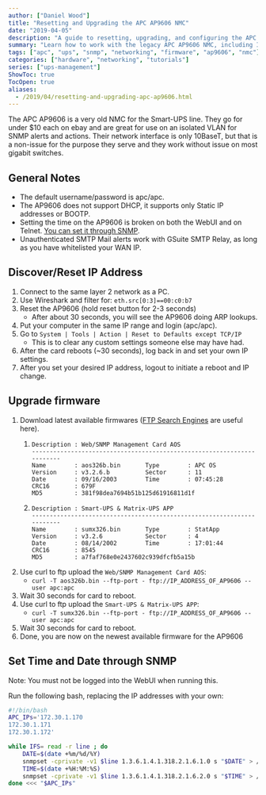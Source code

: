 ```yaml
---
author: ["Daniel Wood"]
title: "Resetting and Upgrading the APC AP9606 NMC"
date: "2019-04-05"
description: "A guide to resetting, upgrading, and configuring the APC AP9606 Network Management Card, including firmware updates and SNMP time configuration"
summary: "Learn how to work with the legacy APC AP9606 NMC, including IP reset procedures, firmware upgrades, and SNMP configuration. Perfect for setting up isolated VLAN monitoring of Smart-UPS systems."
tags: ["apc", "ups", "snmp", "networking", "firmware", "ap9606", "nmc"]
categories: ["hardware", "networking", "tutorials"]
series: ["ups-management"]
ShowToc: true
TocOpen: true
aliases: 
  - /2019/04/resetting-and-upgrading-apc-ap9606.html
---
```


The APC AP9606 is a very old NMC for the Smart-UPS line. They go for under $10 each on ebay and are great for use on an isolated VLAN for SNMP alerts and actions. Their network interface is only 10BaseT, but that is a non-issue for the purpose they serve and they work without issue on most gigabit switches.

## General Notes
- The default username/password is apc/apc.
- The AP9606 does not support DHCP, it supports only Static IP addresses or BOOTP.
- Setting the time on the AP9606 is broken on both the WebUI and on Telnet. [You can set it through SNMP](https://github.com/danielewood/misc/issues/3).
- Unauthenticated SMTP Mail alerts work with GSuite SMTP Relay, as long as you have whitelisted your WAN IP.

## Discover/Reset IP Address
1. Connect to the same layer 2 network as a PC.
1. Use Wireshark and filter for: `eth.src[0:3]==00:c0:b7`
1. Reset the AP9606 (hold reset button for 2-3 seconds)
    - After about 30 seconds, you will see the AP9606 doing ARP lookups.
1. Put your computer in the same IP range and login (apc/apc).
1. Go to `System | Tools | Action | Reset to Defaults except TCP/IP`
    - This is to clear any custom settings someone else may have had.
1. After the card reboots (~30 seconds), log back in and set your own IP settings.
1. After you set your desired IP address, logout to initiate a reboot and IP change.

## Upgrade firmware
1. Download latest available firmwares ([FTP Search Engines](https://www.searchftps.net/) are useful here).
    1. ```
       Description : Web/SNMP Management Card AOS
       -----------------------------------------------------------------------
       Name        : aos326b.bin       Type        : APC OS
       Version     : v3.2.6.b          Sector      : 11
       Date        : 09/16/2003        Time        : 07:45:28
       CRC16       : 679F
       MD5         : 381f98dea7694b51b125d61916811d1f
       ```
    1. ```
       Description : Smart-UPS & Matrix-UPS APP
       -----------------------------------------------------------------------
       Name        : sumx326.bin       Type        : StatApp
       Version     : v3.2.6            Sector      : 4
       Date        : 08/14/2002        Time        : 17:01:44
       CRC16       : 8545
       MD5         : a7faf768e0e2437602c939dfcfb5a15b
       ```
1. Use curl to ftp upload the `Web/SNMP Management Card AOS`:
    - `curl -T aos326b.bin --ftp-port - ftp://IP_ADDRESS_OF_AP9606 --user apc:apc`
1. Wait 30 seconds for card to reboot.
1. Use curl to ftp upload the `Smart-UPS & Matrix-UPS APP`:
    - `curl -T sumx326.bin --ftp-port - ftp://IP_ADDRESS_OF_AP9606 --user apc:apc`
1. Wait 30 seconds for card to reboot.
1. Done, you are now on the newest available firmware for the AP9606


## Set Time and Date through SNMP
Note: You must not be logged into the WebUI when running this.

Run the following bash, replacing the IP addresses with your own:

```bash
#!/bin/bash
APC_IPs='172.30.1.170
172.30.1.171
172.30.1.172'

while IFS= read -r line ; do
    DATE=$(date +%m/%d/%Y)
    snmpset -cprivate -v1 $line 1.3.6.1.4.1.318.2.1.6.1.0 s "$DATE" > /dev/null
    TIME=$(date +%H:%M:%S)
    snmpset -cprivate -v1 $line 1.3.6.1.4.1.318.2.1.6.2.0 s "$TIME" > /dev/null
done <<< "$APC_IPs"
```
